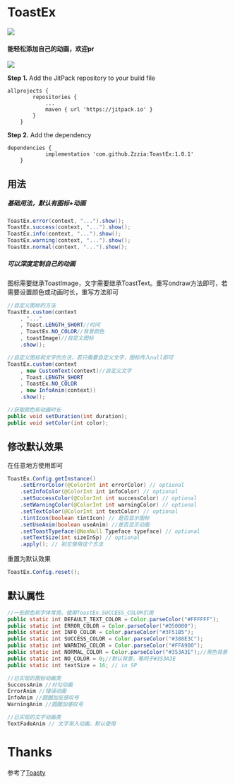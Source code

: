 # ToastEx

[![](https://jitpack.io/v/Zzzia/ToastEx.svg)](https://jitpack.io/#Zzzia/ToastEx)

#### 能轻松添加自己的动画，欢迎pr

<img src="https://github.com/Zzzia/ToastEx/blob/master/pic/toast.gif">

**Step 1.** Add the JitPack repository to your build file

```
allprojects {
		repositories {
			...
			maven { url 'https://jitpack.io' }
		}
	}
```

**Step 2.** Add the dependency

```
dependencies {
	        implementation 'com.github.Zzzia:ToastEx:1.0.1'
	}
```

## 用法

##### 基础用法，默认有图标+动画

```java
ToastEx.error(context, "...").show();
ToastEx.success(context, "...").show();
ToastEx.info(context, "...").show();
ToastEx.warning(context, "...").show();
ToastEx.normal(context, "...").show();
```

##### 可以深度定制自己的动画

图标需要继承ToastImage，文字需要继承ToastText。重写ondraw方法即可，若需要设置颜色或动画时长，重写方法即可

```java
//自定义图标的方法
ToastEx.custom(context
	, "..."
	, Toast.LENGTH_SHORT//时间
	, ToastEx.NO_COLOR//背景颜色
	, toastImage)//自定义图标
    .show();

//自定义图标和文字的方法，若只需要自定义文字，图标传入null即可
ToastEx.custom(context
	, new CustomText(context)//自定义文字
    , Toast.LENGTH_SHORT
	, ToastEx.NO_COLOR
	, new InfoAnim(context))
    .show();

//获取颜色和动画时长
public void setDuration(int duration);
public void setColor(int color);
```

## 修改默认效果

在任意地方使用即可

```java
ToastEx.Config.getInstance()
    .setErrorColor(@ColorInt int errorColor) // optional
    .setInfoColor(@ColorInt int infoColor) // optional
    .setSuccessColor(@ColorInt int successColor) // optional
    .setWarningColor(@ColorInt int warningColor) // optional
    .setTextColor(@ColorInt int textColor) // optional
    .tintIcon(boolean tintIcon) // 是否显示图标
    .setUseAnim(boolean useAnim) //是否显示动画
    .setToastTypeface(@NonNull Typeface typeface) // optional
    .setTextSize(int sizeInSp) // optional
    .apply(); // 别忘使用这个方法
```

重置为默认效果

```java
ToastEx.Config.reset();
```

## 默认属性

```java
//一些颜色和字体常亮，使用ToastEx.SUCCESS_COLOR引用
public static int DEFAULT_TEXT_COLOR = Color.parseColor("#FFFFFF");
public static int ERROR_COLOR = Color.parseColor("#D50000");
public static int INFO_COLOR = Color.parseColor("#3F51B5");
public static int SUCCESS_COLOR = Color.parseColor("#388E3C");
public static int WARNING_COLOR = Color.parseColor("#FFA900");
public static int NORMAL_COLOR = Color.parseColor("#353A3E");//黑色背景
public static int NO_COLOR = 0;//默认背景，等同于#353A3E
public static int textSize = 16; // in SP

//已实现的图标动画类
SuccessAnim //对勾动画
ErrorAnim //错误动画
InfoAnim //圆圈加反感叹号
WarningAnim //圆圈加感叹号

//已实现的文字动画类
TextFadeAnim // 文字渐入动画，默认使用
```



# Thanks

参考了[Toasty](https://github.com/GrenderG/Toasty)
